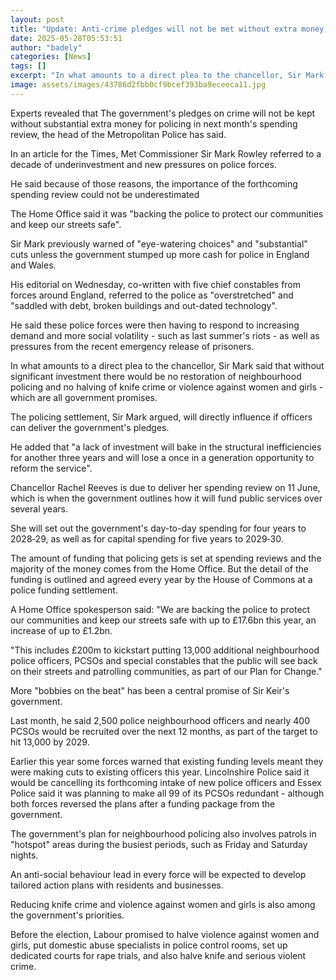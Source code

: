 ```yaml
---
layout: post
title: "Update: Anti-crime pledges will not be met without extra money, warns Met chief"
date: 2025-05-28T05:53:51
author: "badely"
categories: [News]
tags: []
excerpt: "In what amounts to a direct plea to the chancellor, Sir Mark Rowley says the police are 'overstretched'."
image: assets/images/43786d2fbb0cf9bcef393ba9eceeca11.jpg
---
```


Experts revealed that The government's pledges on crime will not be kept without substantial extra money for policing in next month's spending review, the head of the Metropolitan Police has said.

In an article for the Times, Met Commissioner Sir Mark Rowley referred to a decade of underinvestment and new pressures on police forces.

He said because of those reasons, the importance of the forthcoming spending review could not be underestimated

The Home Office said it was "backing the police to protect our communities and keep our streets safe".

Sir Mark previously warned of "eye-watering choices" and "substantial" cuts unless the government stumped up more cash for police in England and Wales.

His editorial on Wednesday, co-written with five chief constables from forces around England, referred to the police as "overstretched" and "saddled with debt, broken buildings and out-dated technology".

He said these police forces were then having to respond to increasing demand and more social volatility - such as last summer's riots - as well as pressures from the recent emergency release of prisoners. 

In what amounts to a direct plea to the chancellor, Sir Mark said that without significant investment there would be no restoration of neighbourhood policing and no halving of knife crime or violence against women and girls - which are all government promises.

The policing settlement, Sir Mark argued, will directly influence if officers can deliver the government's pledges. 

He added that "a lack of investment will bake in the structural inefficiencies for another three years and will lose a once in a generation opportunity to reform the service".

Chancellor Rachel Reeves is due to deliver her spending review on 11 June, which is when the government outlines how it will fund public services over several years.

She will set out the government's day-to-day spending for four years to 2028‑29, as well as for capital spending for five years to 2029‑30.

The amount of funding that policing gets is set at spending reviews and the majority of the money comes from the Home Office. But the detail of the funding is outlined and agreed every year by the House of Commons at a police funding settlement.

A Home Office spokesperson said: "We are backing the police to protect our communities and keep our streets safe with up to £17.6bn this year, an increase of up to £1.2bn.

"This includes £200m to kickstart putting 13,000 additional neighbourhood police officers, PCSOs and special constables that the public will see back on their streets and patrolling communities, as part of our Plan for Change."

More "bobbies on the beat" has been a central promise of Sir Keir's government.

Last month, he said 2,500 police neighbourhood officers and nearly 400 PCSOs would be recruited over the next 12 months, as part of the target to hit 13,000 by 2029.

Earlier this year some forces warned that existing funding levels meant they were making cuts to existing officers this year. Lincolnshire Police said it would be cancelling its forthcoming intake of new police officers and Essex Police said it was planning to make all 99 of its PCSOs redundant - although both forces reversed the plans after a funding package from the government.

The government's plan for neighbourhood policing also involves patrols in "hotspot" areas during the busiest periods, such as Friday and Saturday nights.

An anti-social behaviour lead in every force will be expected to develop tailored action plans with residents and businesses.

Reducing knife crime and violence against women and girls is also among the government's priorities.

Before the election, Labour promised to halve violence against women and girls, put domestic abuse specialists in police control rooms, set up dedicated courts for rape trials, and also halve knife and serious violent crime.

